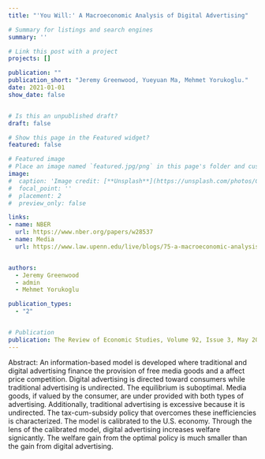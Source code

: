 ```yaml
---
title: "'You Will:' A Macroeconomic Analysis of Digital Advertising"

# Summary for listings and search engines
summary: ''

# Link this post with a project
projects: []

publication: ""
publication_short: "Jeremy Greenwood, Yueyuan Ma, Mehmet Yorukoglu."
date: 2021-01-01
show_date: false


# Is this an unpublished draft?
draft: false

# Show this page in the Featured widget?
featured: false

# Featured image
# Place an image named `featured.jpg/png` in this page's folder and customize its options here.
image:
#  caption: 'Image credit: [**Unsplash**](https://unsplash.com/photos/CpkOjOcXdUY)'
#  focal_point: ''
#  placement: 2
#  preview_only: false

links:
- name: NBER
  url: https://www.nber.org/papers/w28537
- name: Media
  url: https://www.law.upenn.edu/live/blogs/75-a-macroeconomic-analysis-reveals-the-benefits-for


authors:
  - Jeremy Greenwood
  - admin
  - Mehmet Yorukoglu

publication_types:
  - "2"


# Publication
publication: The Review of Economic Studies, Volume 92, Issue 3, May 2025
---
```


Abstract: An information-based model is developed where traditional and digital advertising finance the provision of free media goods and a affect price competition. Digital advertising is directed toward consumers while traditional advertising is undirected. The equilibrium is suboptimal. Media goods, if valued by the consumer, are under provided with both types of advertising. Additionally, traditional advertising is excessive because it is undirected. The tax-cum-subsidy policy that overcomes these inefficiencies is characterized. The model is calibrated to the U.S. economy. Through the lens of the calibrated model, digital advertising increases welfare signicantly. The welfare gain from the optimal policy is much smaller than the gain from digital advertising.





